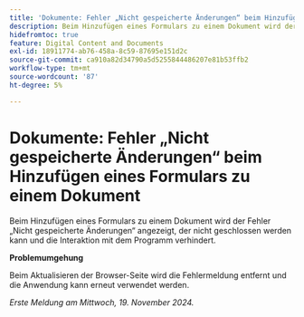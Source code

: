 ```yaml
---
title: 'Dokumente: Fehler „Nicht gespeicherte Änderungen“ beim Hinzufügen eines Formulars zu einem Dokument'
description: Beim Hinzufügen eines Formulars zu einem Dokument wird der Fehler „Nicht gespeicherte Änderungen“ angezeigt, der nicht geschlossen werden kann und die Interaktion mit dem Programm verhindert.
hidefromtoc: true
feature: Digital Content and Documents
exl-id: 18911774-ab76-458a-8c59-87695e151d2c
source-git-commit: ca910a82d34790a5d5255844486207e81b53ffb2
workflow-type: tm+mt
source-wordcount: '87'
ht-degree: 5%

---
```


# Dokumente: Fehler „Nicht gespeicherte Änderungen“ beim Hinzufügen eines Formulars zu einem Dokument

<!--
>[!NOTE]
>
>This article was fixed on October 10, 2024.
-->

Beim Hinzufügen eines Formulars zu einem Dokument wird der Fehler „Nicht gespeicherte Änderungen“ angezeigt, der nicht geschlossen werden kann und die Interaktion mit dem Programm verhindert.

**Problemumgehung**

Beim Aktualisieren der Browser-Seite wird die Fehlermeldung entfernt und die Anwendung kann erneut verwendet werden.

_Erste Meldung am Mittwoch, 19. November 2024._
